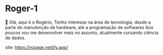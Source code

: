 # Roger-1
👋 Olá, aqui é o Rogério, Tenho interesse na área de tecnologia, desde a parte de manutenção de hardware, até a programação de softwares Aos poucos vou me desenvolver mais no assunto, atualmente cursando ciência de dados.

site: https://rcpage.netlify.app/
